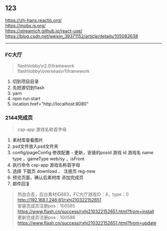 ## 123
https://zh-hans.reactjs.org/<br>
https://mobx.js.org/<br>
https://streamich.github.io/react-use/<br>
https://blog.csdn.net/weixin_39371152/article/details/105082638

---

### FC大厅
> flash\lobby\v2.0\framework<br>
> flash\lobby\overseas\v1\framework
1. 切到项目目录
2. 先把源切到flash
3. yarn
4. npm run start
5. location.href="http://localhost:8080"

### 2144完成页
> csp-app 游戏名称首字母

1. 素材库查看图片
2. psd文件放入psd文件夹
3. config/pageConfig 修改配置 - 更新，安装的posid 游戏 id 游戏名 name type ，gameType web/sy ，isFront
4. 执行命令 csp-app 游戏名称首字母
5. 选择 下载页 download 、 注册页 reg-new
6. 预览页面，确认后素材库 添加完成页
7. 邮件回复

> 热血合击，后台素材ID683，FC大厅游戏ID：4，type：0
> http://192.168.1.246:81/rxhj210322152651 <br>
> 安装完成页注册pos：100585 <br>
> https://www.flash.cn/success/rxhj210322152651.html?from=install <br>
> 更新完成页注册pos：100586 <br>
> https://www.flash.cn/success/rxhj210322152651.html?from=update <br>
